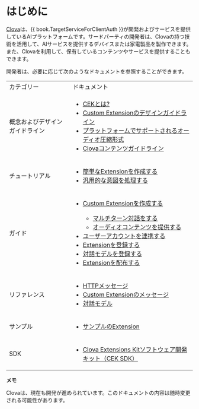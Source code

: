 # はじめに
[Clova](https://clova.line.me/)は、{{ book.TargetServiceForClientAuth }}が開発およびサービスを提供しているAIプラットフォームです。サードパーティの開発者は、Clovaの持つ技術を活用して、AIサービスを提供するデバイスまたは家電製品を製作できます。また、Clovaを利用して、保有しているコンテンツやサービスを提供することもできます。

開発者は、必要に応じて次のようなドキュメントを参照することができます。

<table>
  <tbody>
    <tr>
      <td>カテゴリー</td>
      <td>ドキュメント</td>
    </tr>
    <tr>
      <td>概念およびデザインガイドライン</td>
      <td>
        <ul>
          <li><a href="/Develop/CEK_Overview.md#WhatisCEK">CEKとは?</a></li>
          <li><a href="/Design/Design_Custom_Extension.md">Custom Extensionのデザインガイドライン</a></li>
          <li><a href="/Design/Supported_Audio_Format.md">プラットフォームでサポートされるオーディオ圧縮形式</a></li>
          <li><a href="/Design/Rules_For_Content.md">Clovaコンテンツガイドライン</a></li>
        </ul>
      </td>
    </tr>
    <tr>
      <td>チュートリアル</td>
      <td>
        <ul>
          <li><a href="/Develop/Tutorials/Build_Simple_Extension.md">簡単なExtensionを作成する</a></li>
          <li><a href="/Develop/Tutorials/Handle_Builtin_Intents.md">汎用的な意図を処理する</a></li>
        </ul>
      </td>
    </tr>
    <tr>
      <td>ガイド</td>
      <td>
        <ul>
          <li><a href="/Develop/Guides/Build_Custom_Extension.md">Custom Extensionを作成する</a></li>
            <ul>
              <li><a href="/Develop/Guides/Build_Custom_Extension.md#DoMultiturnDialog">マルチターン対話をする</a></li>
              <li><a href="/Develop/Guides/Build_Custom_Extension.md#ProvideAudioContent">オーディオコンテンツを提供する</a></li>
            </ul>
          <li><a href="/Develop/Guides/Link_User_Account.md">ユーザーアカウントを連携する</a></li>
          <li><a href="/DevConsole/Guides/CEK/Register_Extension.md">Extensionを登録する</a></li>
          <li><a href="/DevConsole/Guides/CEK/Register_Extension.md#RegisterInteractionModel">対話モデルを登録する</a></li>
          <li><a href="/DevConsole/Guides/CEK/Deploy_Extension.md">Extensionを配布する</a></li>
        </ul>
      </td>
    </tr>
    <tr>
      <td>リファレンス</td>
      <td>
        <ul>
          <li><a href="/Develop/References/CEK_API.md#HTTPMessage">HTTPメッセージ</a></li>
          <li><a href="/Develop/References/CEK_API.md#CustomExtMessage">Custom Extensionのメッセージ</a></li>
          <li><a href="/Develop/References/CEK_API.md#InteractionModel">対話モデル</a></li>
        </ul>
      </td>
    <tr>
      <td>サンプル</td>
      <td>
        <ul>
          <li><a href="/Develop/Examples/Extension_Examples.md">サンプルのExtension</a></li>
        </ul>
      </td>
    </tr>
    <tr>
      <td>SDK</td>
      <td>
        <ul>
          <li><a href="/Develop/Guides/Clova_CEK_SDK.md">Clova Extensions Kitソフトウェア開発キット（CEK SDK）</a></li>
        </ul>
      </td>
    </tr>
  </tbody>
</table>

<div class="note">
  <p><strong>メモ</strong></p>
  <p>Clovaは、現在も開発が進められています。このドキュメントの内容は随時変更される可能性があります。</p>
</div>
